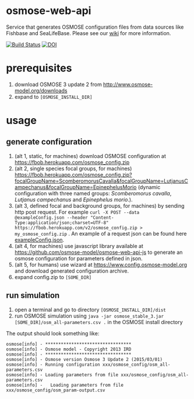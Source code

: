 # osmose-web-api
Service that generates OSMOSE configuration files from data sources like Fishbase and SeaLifeBase. Please see our [wiki](https://github.com/osmose-model/osmose-web-api/wiki) for more information. 


[![Build Status](https://travis-ci.org/osmose-model/osmose-web-api.png)](https://travis-ci.org/osmose-model/osmose-web-api) [![DOI](https://zenodo.org/badge/DOI/10.5281/zenodo.1411484.svg)](https://doi.org/10.5281/zenodo.1411484)


# prerequisites
1. download OSMOSE 3 update 2 from http://www.osmose-model.org/downloads
1. expand to ```[OSMOSE_INSTALL_DIR]```

# usage

## generate configuration
1. (alt 1, static, for machines) download OSMOSE configuration at https://fbob.herokuapp.com/osmose_config.zip
1. (alt 2, single species focal groups, for machines) https://fbob.herokuapp.com/osmose_config.zip?focalGroupName=ScomberomorusCavalla&focalGroupName=LutjanusCampechanus&focalGroupName=EpinephelusMorio (dynamic configuration with three named groups: _Scomberomorus cavalla_, _Lutjanus campechanus_ and _Epinephelus morio_.).
1. (alt 3, defined focal and background groups, for machines) by sending http post request. For example ```curl -X POST --data @exampleConfig.json --header "Content-Type:application/json;charset=UTF-8" https://fbob.herokuapp.com/v2/osmose_config.zip > my_osmose_config.zip``` . An example of a request json can be found here [exampleConfig.json](https://raw.githubusercontent.com/osmose-model/osmose-web-api/master/src/test/resources/fr/ird/osmose/web/api/exampleConfig.json).
1. (alt 4, for machines) use javascript library available at https://github.com/osmose-model/osmose-web-api-js to generate an osmose configuration for parameters defined in json.
1. (alt 5, for humans) use wizard at https://www.config.osmose-model.org and download generated configuration archive.
1. expand config.zip to ```[SOME_DIR]```

## run simulation
1. open a terminal and go to directory ```[OSMOSE_INSTALL_DIR]/dist```
1. run OSMOSE simulation using ```java -jar osmose_stable_3.jar [SOME_DIR]/osm_all-parameters.csv .``` in the OSMOSE install directory

The output should look something like:

```
osmose[info] - *********************************
osmose[info] - Osmose model - Copyright 2013 IRD
osmose[info] - *********************************
osmose[info] - Osmose version Osmose 3 Update 2 (2015/03/01)
osmose[info] - Running configuration xxx/osmose_config/osm_all-parameters.csv
osmose[info] - Loading parameters from file xxx/osmose_config/osm_all-parameters.csv
osmose[info] -   Loading parameters from file xxx/osmose_config/osm_param-output.csv
```
